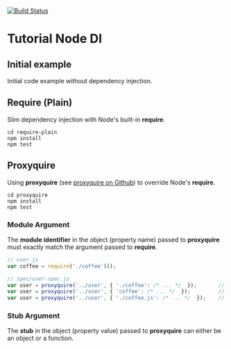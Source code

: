 [![Build Status](https://travis-ci.org/konstantinmagg/tutorial-node-di.svg?branch=master)](https://travis-ci.org/konstantinmagg/tutorial-node-di)

# Tutorial Node DI

## Initial example
Initial code example without dependency injection.

## Require (Plain)
Slim dependency injection with Node's built-in **require**.

```
cd require-plain
npm install
npm test
```

## Proxyquire
Using **proxyquire** (see [proxyquire on Github](https://github.com/thlorenz/proxyquire)) to override Node's **require**.

```
cd proxyquire
npm install
npm test
```

### Module Argument
The **module identifier** in the object (property name) passed to **proxyquire** must exactly  match the argument passed to **require**.

```js
// user.js
var coffee = require('./coffee')();

// spec/user-spec.js
var user = proxyquire('../user', { './coffee': /* ... */  });       // works
var user = proxyquire('../user', { 'coffee': /* ... */  });         // fails
var user = proxyquire('../user', { './coffee.js': /* ... */  });    // fails

```

### Stub Argument
The **stub** in the object (property value) passed to **proxyquire** can either be an object or a function.
